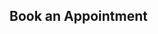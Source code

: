 <h2>Book an Appointment</h2>
<!-- Calendly inline widget -->
<div class="calendly-inline-widget" data-url="https://calendly.com/yourlink"></div>
<script type="text/javascript" src="https://assets.calendly.com/assets/external/widget.js"></script>